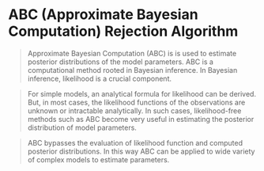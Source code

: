 # ABC (Approximate Bayesian Computation) Rejection Algorithm
> Approximate Bayesian Computation (ABC) is is used to estimate posterior distributions of the model
parameters.
> ABC is a computational method rooted in Bayesian inference. 
In Bayesian inference, likelihood is a crucial component.

> For simple models, an analytical formula for likelihood can be derived.
But, in most cases, the likelihood functions of the observations are unknown or intractable analytically.
> In such cases, likelihood-free methods such as ABC become very useful in estimating the posterior
distribution of model parameters. 

> ABC bypasses the evaluation of likelihood function and computed
posterior distributions. In this way ABC can be applied to wide variety of complex models to estimate
parameters.
